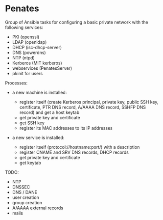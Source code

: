 Penates
=======

Group of Ansible tasks for configuring a basic private network with the following services:

  * PKI (openssl)
  * LDAP (openldap)
  * DHCP (isc-dhcp-server)
  * DNS (powerdns)
  * NTP (ntpd)
  * Kerberos (MIT kerberos)
  * webservices (PenatesServer)
  * pkinit for users

Processes:

  * a new machine is installed:
  
    * register itself (create Kerberos principal, private key, public SSH key, certificate, PTR DNS record, A/AAAA DNS record, SSHFP DNS record) and get a host keytab
    * get private key and certificate
    * get SSH key
    * register its MAC addresses to its IP addresses

  * a new service is installed:
   
    * register itself (protocol://hostname:port/) with a description
    * register CNAME and SRV DNS records, DHCP records
    * get private key and certificate
    * get keytab
    
    
TODO:

  * NTP
  * DNSSEC
  * DNS / DANE
  * user creation
  * group creation
  * A/AAAA external records
  * mails